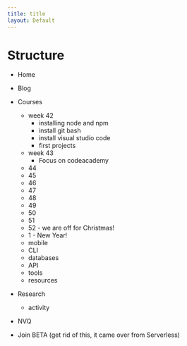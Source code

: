 ```yaml
---
title: title
layout: Default
---
```


# Structure

- Home
- Blog
- Courses    
    - week 42
        - installing node and npm
        - install git bash
        - install visual studio code
        - first projects
    - week 43
        - Focus on codeacademy
    - 44
    - 45
    - 46
    - 47
    - 48
    - 49
    - 50
    - 51
    - 52 - we are off for Christmas!
    - 1 - New Year!    
    - mobile
    - CLI
    - databases
    - API
    - tools
    - resources
- Research
    - activity
- NVQ

- Join BETA (get rid of this, it came over from Serverless)

